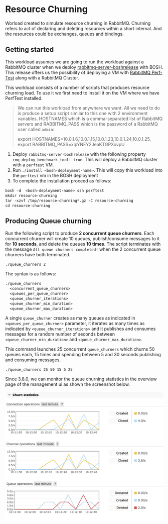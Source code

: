 # Resource Churning

Worload created to simulate resource churning in RabbitMQ. Churning refers to act of declaring and deleting resources within a short interval. And the resources could be exchanges, queues and bindings.

## Getting started

This workload assumes we are going to run the workload against a RabbitMQ cluster when we deploy
[rabbitmq-server-boshrelease](https://github.com/rabbitmq/rabbitmq-server-boshrelease) with BOSH. This release offers us the possibility of deploying a VM with [RabbitMQ Perf-Test](https://github.com/rabbitmq/rabbitmq-perf-test) along with a RabbitMQ Cluster.

This workload consists of a number of scripts that produces resource churning load. To use it we first need to install it on the VM where we have PerfTest installed.

> We can run this workload from anywhere we want. All we need to do is produce a setup script similar to this one with 2 environment variables. HOSTNAMES which is a comma-separated list of RabbitMQ servers and RABBITMQ_PASS which is the password of a RabbitMQ user called `admin`:
>
> export HOSTNAMES=10.0.1.6,10.0.1.15,10.0.1.23,10.0.1.24,10.0.1.25,  
> export RABBITMQ_PASS=xIpYNEY2JeaKTGPXovpU


1. Deploy `rabbitmq-server-boshrelease` with the following property `rmq_deploy_benchmark_tool: true`. This will deploy a RabbitMQ cluster with a `perftest` VM.
2. Run `./install <bosh-deployment-name>`. This will copy this workload into the `perftest` vm in the BOSH deployment
3. To complete the installation proceed as follows:
  ```
  bosh -d  <bosh-deployment-name> ssh perftest
  mkdir resource-churning
  tar -xzvf /tmp/resource-churning*.gz -C resource-churning
  cd resource-churning
  ```


## Producing Queue churning

Run the following script to produce **2 concurrent queue churners**. Each concurrent churner will create 10 queues, publish/consume messages to it for **10 seconds**, and delete the queues **10 times**. The script terminates with the message `All queue churners completed!` when the 2 concurrent queue churners have both terminated.
```
./queue_churners 2
```

The syntax is as follows:
```
./queue_churners
  <concurrent_queue_churners>
  <queues_per_queue_churner>
  <queue_churner_iterations>
  <queue_churner_min_duration>
  <queue_churner_max_duration>
```
A single `queue_churner` creates as many queues as indicated in `<queues_per_queue_churner>` parameter, it iterates as many times as indicated by `<queue_churner_iterations>` and it publishes and consumes messages for a random number of seconds between `<queue_churner_min_duration>` and `<queue_churner_max_duration>`.

This command launches 25 concurrent `queue_churners` which churns 50 queues each, 15 times and spending between 5 and 30 seconds publishing and consuming messages.

```
./queue_churners 25 50 15 5 25
```

Since 3.8.0, we can monitor the queue churning statistics in the overview page of the management ui as shown the screenshot below.

![Churning stats](churn_stats.png)
